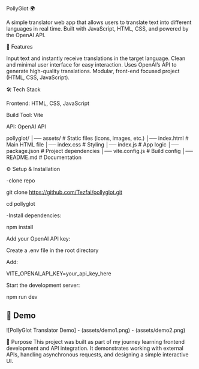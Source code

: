 PollyGlot 🌍

A simple translator web app that allows users to translate text into different languages in real time. Built with JavaScript, HTML, CSS, and powered by the OpenAI API.

🚀 Features

Input text and instantly receive translations in the target language.
Clean and minimal user interface for easy interaction.
Uses OpenAI’s API to generate high-quality translations.
Modular, front-end focused project (HTML, CSS, JavaScript).

🛠 Tech Stack

Frontend: HTML, CSS, JavaScript

Build Tool: Vite

API: OpenAI API


pollyglot/
│── assets/           # Static files (icons, images, etc.)
│── index.html        # Main HTML file
│── index.css         # Styling
│── index.js          # App logic
│── package.json      # Project dependencies
│── vite.config.js    # Build config
│── README.md         # Documentation

⚙️ Setup & Installation

-clone repo

git clone https://github.com/Tezfai/pollyglot.git

cd pollyglot

-Install dependencies:

npm install

Add your OpenAI API key:

Create a .env file in the root directory

Add:

VITE_OPENAI_API_KEY=your_api_key_here

Start the development server:

npm run dev

## 📸 Demo
![PollyGlot Translator Demo] - (assets/demo1.png) - (assets/demo2.png)


🎯 Purpose
This project was built as part of my journey learning frontend development and API integration. It demonstrates working with external APIs, handling asynchronous requests, and designing a simple interactive UI.
